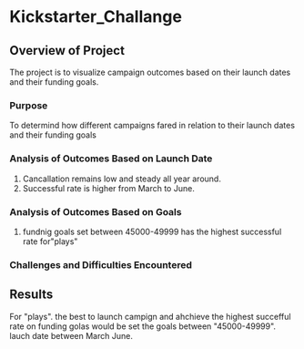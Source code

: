 # Kickstarter_Challange
## Overview of Project
The project is to visualize campaign outcomes based on their launch dates and their funding goals.
### Purpose
To determind how different campaigns fared in relation to their launch dates and their funding goals

### Analysis of Outcomes Based on Launch Date
1. Cancallation remains low and steady all year around.
2. Successful rate is higher from March to June.
### Analysis of Outcomes Based on Goals
1. fundnig goals set between 45000-49999 has the highest successful rate for"plays"
### Challenges and Difficulties Encountered

## Results
For "plays". the best to launch campign and ahchieve the highest succefful rate on funding golas would be set the goals between "45000-49999". lauch date between March June.

